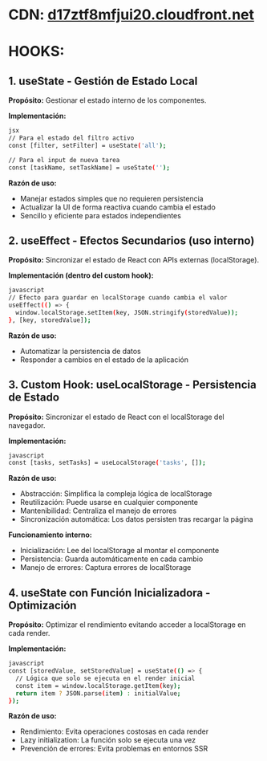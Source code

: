 # CDN: [d17ztf8mfjui20.cloudfront.net](https://d17ztf8mfjui20.cloudfront.net/)

# HOOKS:
## 1. useState - Gestión de Estado Local
**Propósito:** Gestionar el estado interno de los componentes.

**Implementación:**

```bash
jsx
// Para el estado del filtro activo
const [filter, setFilter] = useState('all');
```
```bash
// Para el input de nueva tarea
const [taskName, setTaskName] = useState('');
```

**Razón de uso:**
- Manejar estados simples que no requieren persistencia
- Actualizar la UI de forma reactiva cuando cambia el estado
- Sencillo y eficiente para estados independientes

## 2. useEffect - Efectos Secundarios (uso interno)
**Propósito:** Sincronizar el estado de React con APIs externas (localStorage).

**Implementación (dentro del custom hook):**

```bash
javascript
// Efecto para guardar en localStorage cuando cambia el valor
useEffect(() => {
  window.localStorage.setItem(key, JSON.stringify(storedValue));
}, [key, storedValue]);
```

**Razón de uso:**
- Automatizar la persistencia de datos
- Responder a cambios en el estado de la aplicación

## 3. Custom Hook: useLocalStorage - Persistencia de Estado
**Propósito:** Sincronizar el estado de React con el localStorage del navegador.

**Implementación:**

```bash
javascript
const [tasks, setTasks] = useLocalStorage('tasks', []);
```

**Razón de uso:**
- Abstracción: Simplifica la compleja lógica de localStorage
- Reutilización: Puede usarse en cualquier componente
- Mantenibilidad: Centraliza el manejo de errores
- Sincronización automática: Los datos persisten tras recargar la página

**Funcionamiento interno:**
- Inicialización: Lee del localStorage al montar el componente
- Persistencia: Guarda automáticamente en cada cambio
- Manejo de errores: Captura errores de localStorage

## 4. useState con Función Inicializadora - Optimización
**Propósito:** Optimizar el rendimiento evitando acceder a localStorage en cada render.

**Implementación:**
```bash
javascript
const [storedValue, setStoredValue] = useState(() => {
  // Lógica que solo se ejecuta en el render inicial
  const item = window.localStorage.getItem(key);
  return item ? JSON.parse(item) : initialValue;
});
```

**Razón de uso:**
- Rendimiento: Evita operaciones costosas en cada render
- Lazy initialization: La función solo se ejecuta una vez
- Prevención de errores: Evita problemas en entornos SSR

